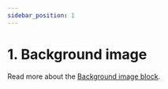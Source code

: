 ```yaml
---
sidebar_position: 1
---
```


# 1. Background image

Read more about the [Background image block](https://www.google.com/url?q=https://docs.google.com/document/d/1QQa5uvE3TG0TaK-wDjLlK9JXE5Kqy0NSQbwQ6o4UFAg/edit%23heading%3Dh.8mfuwmyq1ffa&sa=D&source=editors&ust=1664361389177758&usg=AOvVaw2kJP6ZHN72Sl4QJsYWKR1k).